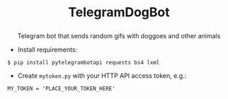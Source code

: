 # <p align="center">TelegramDogBot
<p align="center">Telegram bot that sends random gifs with doggoes and other animals

* Install requirements:
```
$ pip install pytelegrambotapi requests bs4 lxml
```


* Create `mytoken.py` with your HTTP API access token, e.g.:
```
MY_TOKEN = 'PLACE_YOUR_TOKEN_HERE'
```